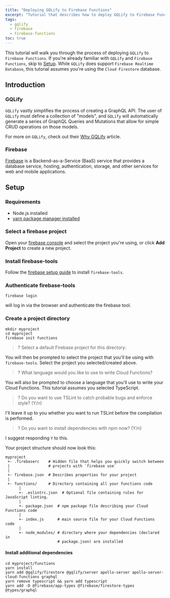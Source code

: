 ```yaml
---
title: "Deploying GQLify to Firebase Functions"
excerpt: "Tutorial that describes how to deploy GQLify to Firebase Functions."
tags: 
  - gqlify
  - firebase
  - firebase-functions
toc: true
---
```


This tutorial will walk you through the process of deploying `GQLify` to `Firebase Functions`. If you're already familiar with `GQLify` and `Firebase Functions`, skip to [Setup](#Setup). While `GQLify` does support `Firebase Realtime Database`, this tutorial assumes you're using the `Cloud Firestore` database.

## Introduction ##
### GQLify ###
`GQLify` vastly simplifies the process of creating a GraphQL API. The user of `GQLify` must define a collection of "models", and `GQLify` will automatically generate a series of GraphQL Queries and Mutations that allow for simple CRUD operations on those models.

For more on `GQLify`, check out their [Why GQLify](https://www.gqlify.com/docs/why-gqlify) article.

### Firebase ###
[Firebase](https://firebase.google.com/products/) is a Backend-as-a-Service (BaaS) service that provides a database service, hosting, authentication, storage, and other services for web and mobile applications.

## Setup ##
### Requirements
* Node.js installed
* [yarn package manager installed](https://yarnpkg.com/lang/en/docs/install/#mac-stable)
### Select a firebase project ###
Open your [firebase console](https://console.firebase.google.com/) and select the project you're using, or click **Add Project** to create a new project.
### Install firebase-tools ###
Follow the [firebase setup guide](https://firebase.google.com/docs/cli/#setup) to install `firebase-tools`. 
### Authenticate firebase-tools
```
firebase login
```
will log in via the browser and authenticate the firebase tool.
### Create a project directory
```
mkdir myproject
cd myproject
firebase init functions
```
> ? Select a default Firebase project for this directory:

You will then be prompted to select the project that you'll be using with `firebase-tools`. Select the project you selected/created above.

> ? What language would you like to use to write Cloud Functions?

You will also be prompted to choose a language that you'll use to write your Cloud Functions. This tutorial assumes you selected TypeScript.

> ? Do you want to use TSLint to catch probable bugs and enforce style? (Y/n)

I'll leave it up to you whether you want to run TSLint before the compilation is performed.

> ? Do you want to install dependencies with npm now? (Y/n)

I suggest responding `Y` to this.

Your project structure should now look this:

```
myproject
 +- .firebaserc    # Hidden file that helps you quickly switch between
 |                 # projects with `firebase use`
 |
 +- firebase.json  # Describes properties for your project
 |
 +- functions/     # Directory containing all your functions code
      |
      +- .eslintrc.json  # Optional file containing rules for JavaScript linting.
      |
      +- package.json  # npm package file describing your Cloud Functions code
      |
      +- index.js      # main source file for your Cloud Functions code
      |
      +- node_modules/ # directory where your dependencies (declared in
                       # package.json) are installed
```
#### Install additional dependencies
```
cd myproject/functions
yarn install
yarn add @gqlify/firestore @gqlify/server apollo-server apollo-server-cloud-functions graphql
yarn remove typescript && yarn add typescript
yarn add -D @firebase/app-types @firebase/firestore-types @types/graphql
```
